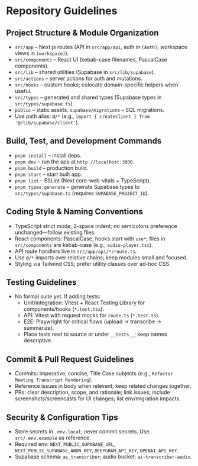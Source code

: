 # Repository Guidelines

## Project Structure & Module Organization
- `src/app` – Next.js routes (API in `src/app/api`, auth in `(Auth)`, workspace views in `(workspace)`).
- `src/components` – React UI (kebab-case filenames, PascalCase components).
- `src/lib` – shared utilities (Supabase in `src/lib/supabase`).
- `src/actions` – server actions for auth and mutations.
- `src/hooks` – custom hooks; colocate domain-specific helpers when useful.
- `src/types` – generated and shared types (Supabase types in `src/types/supabase.ts`).
- `public` – static assets. `supabase/migrations` – SQL migrations.
- Use path alias: `@/*` (e.g., `import { createClient } from '@/lib/supabase/client'`).

## Build, Test, and Development Commands
- `pnpm install` – install deps.
- `pnpm dev` – run the app at `http://localhost:3000`.
- `pnpm build` – production build.
- `pnpm start` – start built app.
- `pnpm lint` – ESLint (Next core-web-vitals + TypeScript).
- `pnpm types:generate` – generate Supabase types to `src/types/supabase.ts` (requires `SUPABASE_PROJECT_ID`).

## Coding Style & Naming Conventions
- TypeScript strict mode; 2-space indent; no semicolons preference unchanged—follow existing files.
- React components: PascalCase; hooks start with `use*`; files in `src/components` are kebab-case (e.g., `audio-player.tsx`).
- API route handlers live in `src/app/api/*/route.ts`.
- Use `@/*` imports over relative chains; keep modules small and focused.
- Styling via Tailwind CSS; prefer utility classes over ad-hoc CSS.

## Testing Guidelines
- No formal suite yet. If adding tests:
  - Unit/integration: Vitest + React Testing Library for components/hooks (`*.test.tsx`).
  - API: Vitest with request mocks for `route.ts` (`*.test.ts`).
  - E2E: Playwright for critical flows (upload → transcribe → summarize).
  - Place tests next to source or under `__tests__`; keep names descriptive.

## Commit & Pull Request Guidelines
- Commits: imperative, concise, Title Case subjects (e.g., `Refactor Meeting Transcript Rendering`).
- Reference issues in body when relevant; keep related changes together.
- PRs: clear description, scope, and rationale; link issues; include screenshots/screencasts for UI changes; list env/migration impacts.

## Security & Configuration Tips
- Store secrets in `.env.local`; never commit secrets. Use `src/.env.example` as reference.
- Required env: `NEXT_PUBLIC_SUPABASE_URL`, `NEXT_PUBLIC_SUPABASE_ANON_KEY`, `DEEPGRAM_API_KEY`, `OPENAI_API_KEY`.
- Supabase schema: `ai_transcriber`; audio bucket: `ai-transcriber-audio`.
